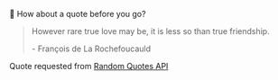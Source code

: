 📣 How about a quote before you go?

> However rare true love may be, it is less so than true friendship.
>
> <p>- François de La Rochefoucauld</p>

Quote requested from [Random Quotes API](https://github.com/lukePeavey/quotable)
